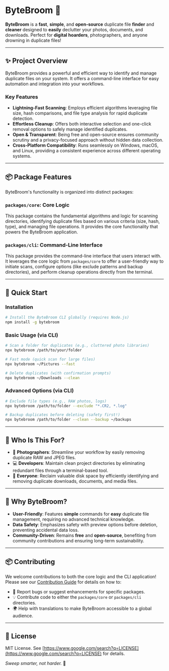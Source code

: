 # ByteBroom 🧹

**ByteBroom** is a **fast**, **simple**, and **open-source** duplicate file **finder** and **cleaner** designed to **easily** declutter your photos, documents, and downloads. Perfect for **digital hoarders**, photographers, and anyone drowning in duplicate files!

---

## ✨ **Project Overview**

ByteBroom provides a powerful and efficient way to identify and manage duplicate files on your system. It offers a command-line interface for easy automation and integration into your workflows.

### **Key Features**

- **Lightning-Fast Scanning**: Employs efficient algorithms leveraging file size, hash comparisons, and file type analysis for rapid duplicate detection.
- **Effortless Cleanup**: Offers both interactive selection and one-click removal options to safely manage identified duplicates.
- **Open & Transparent**: Being free and open-source ensures community scrutiny and a privacy-focused approach without hidden data collection.
- **Cross-Platform Compatibility**: Runs seamlessly on Windows, macOS, and Linux, providing a consistent experience across different operating systems.

---

## 📦 **Package Features**

ByteBroom's functionality is organized into distinct packages:

### `packages/core`: **Core Logic**

This package contains the fundamental algorithms and logic for scanning directories, identifying duplicate files based on various criteria (size, hash, type), and managing file operations. It provides the core functionality that powers the ByteBroom application.

### `packages/cli`: **Command-Line Interface**

This package provides the command-line interface that users interact with. It leverages the core logic from `packages/core` to offer a user-friendly way to initiate scans, configure options (like exclude patterns and backup directories), and perform cleanup operations directly from the terminal.

---

## 🚀 **Quick Start**

### **Installation**

```bash
# Install the ByteBroom CLI globally (requires Node.js)
npm install -g bytebroom
````

### **Basic Usage (via CLI)**

```bash
# Scan a folder for duplicates (e.g., cluttered photo libraries)
npx bytebroom /path/to/your/folder

# Fast mode (quick scan for large files)
npx bytebroom ~/Pictures --fast

# Delete duplicates (with confirmation prompts)
npx bytebroom ~/Downloads --clean
```

### **Advanced Options (via CLI)**

```bash
# Exclude file types (e.g., RAW photos, logs)
npx bytebroom /path/to/folder --exclude "*.CR2, *.log"

# Backup duplicates before deleting (safety first!)
npx bytebroom /path/to/folder --clean --backup ~/backups
```

-----

## 🔧 **Who Is This For?**

  - 📸 **Photographers**: Streamline your workflow by easily removing duplicate RAW and JPEG files.
  - 💻 **Developers**: Maintain clean project directories by eliminating redundant files through a terminal-based tool.
  - 📁 **Everyone**: Reclaim valuable disk space by efficiently identifying and removing duplicate downloads, documents, and media files.

-----

## 🌟 **Why ByteBroom?**

  - **User-Friendly**: Features **simple** commands for **easy** duplicate file management, requiring no advanced technical knowledge.
  - **Data Safety**: Emphasizes safety with preview options before deletion, preventing accidental data loss.
  - **Community-Driven**: Remains **free** and **open-source**, benefiting from community contributions and ensuring long-term sustainability.

-----

## 📦 **Contributing**

We welcome contributions to both the core logic and the CLI application\! Please see our [Contribution Guide](https://www.google.com/search?q=CONTRIBUTING.md) for details on how to:

  - 🐛 Report bugs or suggest enhancements for specific packages.
  - 💡 Contribute code to either the `packages/core` or `packages/cli` directories.
  - 🌍 Help with translations to make ByteBroom accessible to a global audience.

-----

## 📄 **License**

MIT License. See [https://www.google.com/search?q=LICENSE](https://www.google.com/search?q=LICENSE) for details.

*Sweep smarter, not harder.* 🧹